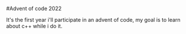 #Advent of code 2022

It's the first year i'll participate in an advent of code, my goal is to learn about c++ while i do it.
